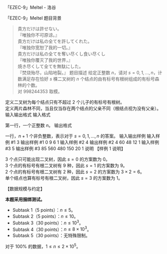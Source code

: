 



「EZEC-9」Meltel - 洛谷














「EZEC-9」Meltel
题目背景
> 貴方だけは許せない。  
> 『唯独你不可原谅。』  
> 貴方だけは私の全てを許してくれた。  
> 『唯独你宽恕了我的一切。』  
> 貴方だけは私の全てを奪い尽くし食い尽くし  
> 『唯独你覆灭了我的世界，』  
> 焼き尽くして全てを無駄にした。  
> 『焚烧殆尽，山陷地裂。』
题目描述
给定正整数 $n$，请对 $s=0,1, \dots, n$，计数满足存在恰好 $s$ 棵二叉树的 $n$ 个结点的由有标号有根树组成的有标号森林的个数。  
对 $998244353$ 取模。

定义二叉树为每个结点只有不超过 $2$ 个儿子的有标号有根树。  
定义两片森林不同，当且仅当存在两个结点的父亲不同（根结点视为没有父亲）。
输入输出格式
输入格式

第一行，一个正整数 $n$。
输出格式

一行，$n+1$ 个非负整数，表示对于 $s=0,1,\dots,n$ 的答案。
输入输出样例
输入样例 #1
3
输出样例 #1
0 9 6 1
输入样例 #2
4
输出样例 #2
4 60 48 12 1
输入样例 #3
5
输出样例 #3
85 560 480 150 20 1
说明
【样例 $1$ 说明】

$3$ 个点只可能出现二叉树，因此 $s=0$ 的方案数为 $0$。  
$3$ 个点的有标号有根二叉树有 $9$ 种，因此 $s=1$ 的方案数为 $9$。  
$2$ 个点的有标号有根二叉树有 $2$ 种，因此 $s=2$ 的方案数为 $3 \times 2 = 6$。  
单个结点也算有标号有根二叉树，因此 $s=3$ 的方案数为 $1$。

【数据规模与约定】

**本题采用捆绑测试。**

-  Subtask 1（5 points）：$n\le 5$。
-  Subtask 2（5 points）：$n \le 10$。
-  Subtask 3（30 points）：$n\le 10^3$。
-  Subtask 4（30 points）：$n\le 8\times 10^3$。
-  Subtask 5（30 points）：无特殊限制。

对于 $100\%$ 的数据，$1 \le n \le 2 \times 10^5$。







